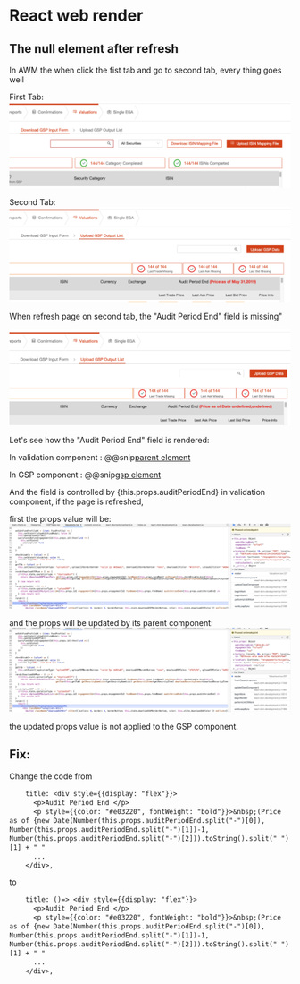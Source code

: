 # React web render

## The null element after refresh

In AWM the when click the fist tab and go to second tab, every thing goes well

First Tab:
![First tab](./pic/fisttab.png)

Second Tab:
![Second tab](./pic/secondtab.png)

When refresh page on second tab, the "Audit Period End" field is missing"

![Missing field after refresh](./pic/nullafterrefresh.png)

Let's see how the "Audit Period End" field is rendered:

In validation component
: @@snip[parent element](./code/parent.jsx)

In GSP component
: @@snip[gsp element](./code/child.jsx)

And the field is controlled by {this.props.auditPeriodEnd} in validation component, if the page
is refreshed,

first the props value will be:
![First refresh](./pic/props1strender.png)

and the props will be updated by its parent component:
![Last status](./pic/propslastrender.png)

the updated props value is not applied to the GSP component.

## Fix:
Change the code from 

```
    title: <div style={{display: "flex"}}>
      <p>Audit Period End </p>
      <p style={{color: "#e03220", fontWeight: "bold"}}>&nbsp;(Price as of {new Date(Number(this.props.auditPeriodEnd.split("-")[0]), Number(this.props.auditPeriodEnd.split("-")[1])-1, Number(this.props.auditPeriodEnd.split("-")[2])).toString().split(" ")[1] + " "
      ...
    </div>,
```
to
```
    title: ()=> <div style={{display: "flex"}}>
      <p>Audit Period End </p>
      <p style={{color: "#e03220", fontWeight: "bold"}}>&nbsp;(Price as of {new Date(Number(this.props.auditPeriodEnd.split("-")[0]), Number(this.props.auditPeriodEnd.split("-")[1])-1, Number(this.props.auditPeriodEnd.split("-")[2])).toString().split(" ")[1] + " "
      ...
    </div>,
```
